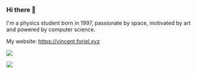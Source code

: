 ### Hi there 👋

I'm a physics student born in 1997, passionate by space, motivated by art and powered by computer science.

My website: https://vincent.foriel.xyz

![](https://github-readme-stats.vercel.app/api?username=LeiRoF&layout=compact&theme=react)

![](https://github-readme-stats.vercel.app/api/top-langs/?username=LeiRoF&layout=compact&theme=react&hide=HTML,GNUplot,Jupyter%20Notebook,TeX)
